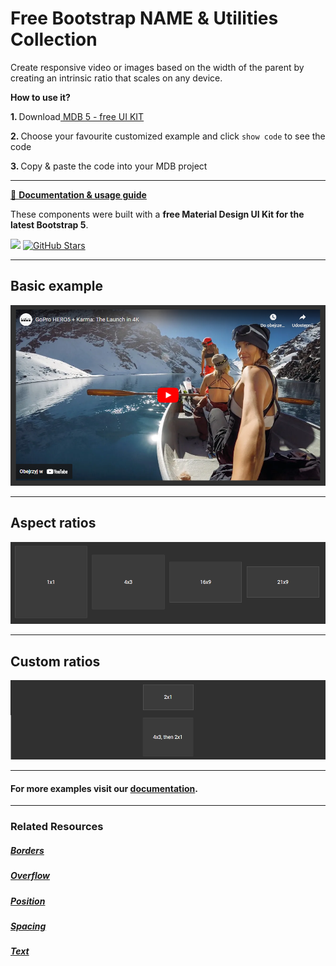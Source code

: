 # Free Bootstrap NAME & Utilities Collection

Create responsive video or images based on the width of the parent by creating an intrinsic ratio that scales on any device.

<p><strong>How to use it?</strong></p>
<p class="mb-2">
<strong>1. </strong>Download<a target="_blank" href="https://mdbootstrap.com/docs/standard/"> MDB 5 - free UI KIT</a></p>
<p class="mb-2"><strong>2. </strong>Choose your favourite customized example and click <code>show code</code> to see the code</p>
<p class="mb-3"><strong>3. </strong>Copy & paste the code into your MDB project</p>

--------------------

[📄 **Documentation & usage guide**](https://mdbootstrap.com/docs/standard/utilities/embeds/)

These components were built with a **free Material Design UI Kit for the latest Bootstrap 5**.

<img height="25" src="https://mdbootstrap.com/img/Marketing/general/logo/medium/mdb-r.png">  [![GitHub Stars](https://img.shields.io/github/stars/mdbootstrap/mdb-ui-kit?label=Star%20now&style=social)](https://github.com/mdbootstrap/mdb-ui-kit/)

---------------------

 <h2 class="mb-4">Basic example</h2> 

 [![Bootstrap 5 NAME](/assets/basic-example.png)](https://mdbootstrap.com/docs/standard/utilities/embeds/#section-basic-example)

 
 <hr class="my-5">

 <h2 class="mb-4">Aspect ratios</h2> 

 [![Bootstrap 5 NAME](/assets/aspect-ratios.png)](https://mdbootstrap.com/docs/standard/utilities/embeds/#section-aspect-ratios)

 
 <hr class="my-5">

 <h2 class="mb-4">Custom ratios</h2> 

 [![Bootstrap 5 NAME](/assets/custom-ratios.png)](https://mdbootstrap.com/docs/standard/utilities/embeds/#section-custom-ratios)


 
 <hr class="my-5">

<h4>For more examples visit our <a target="_blank" href="https://mdbootstrap.com/docs/standard/utilities/embeds/">documentation</a>.</h4>

 <hr class="my-5">

<h3>Related Resources</h3>

<h5><a target="_blank" href="https://mdbootstrap.com/docs/standard/utilities/borders/">Borders</a></h5>

<h5><a target="_blank" href="https://mdbootstrap.com/docs/standard/utilities/overflow/">Overflow</a></h5>

<h5><a target="_blank" href="https://mdbootstrap.com/docs/standard/utilities/position/">Position</a></h5>

<h5><a target="_blank" href="https://mdbootstrap.com/docs/standard/utilities/spacing/">Spacing</a></h5>

<h5><a target="_blank" href="https://mdbootstrap.com/docs/standard/utilities/text/">Text</a></h5>



